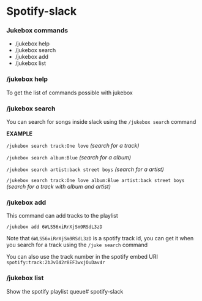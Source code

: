 # Spotify-slack
### Jukebox commands
* /jukebox help
* /jukebox search
* /jukebox add
* /jukebox list

### /jukebox help
To get the list of commands possible with jukebox

### /jukebox search
You can search for songs inside slack using the `/jukebox search` command

**EXAMPLE**

`/jukebox search track:One love` *(search for a track)*

`/jukebox search album:Blue` *(search for a album)*

`/jukebox search artist:back street boys` *(search for a artist)*

`/jukebox search track:One love album:Blue artist:back street boys` *(search for a track with album and artist)*


### /jukebox add
This command can add tracks to the playlist

`/jukebox add 6WLS56xiRrXjSm9RSdL3zD`

Note that `6WLS56xiRrXjSm9RSdL3zD` is a spotify track id, you can get it when you search for a track using the `/juke search` command 

You can also use the track number in the spotify embed URI `spotify:track:2bJvI42r8EF3wxjOuDav4r`
        
### /jukebox list
Show the spotify playlist queue# spotify-slack
